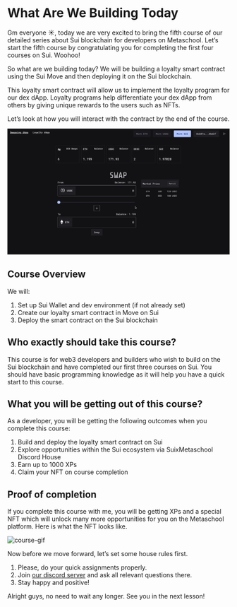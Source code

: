 # What Are We Building Today

Gm everyone ☀️, today we are very excited to bring the fifth course of our detailed series about Sui blockchain for developers on Metaschool. Let’s start the fifth course by congratulating you for completing the first four courses on Sui. Woohoo!

So what are we building today? We will be building a loyalty smart contract using the Sui Move and then deploying it on the Sui blockchain. 

This loyalty smart contract will allow us to implement the loyalty program for our dex dApp. Loyalty programs help differentiate your dex dApp from others by giving unique rewards to the users such as NFTs.

Let’s look at how you will interact with the contract by the end of the course.

![interact-gif-3.gif](https://github.com/0xmetaschool/Learning-Projects/blob/main/assests_for_all/sui-loyalty-dapp/What%20Are%20We%20Building%20Today/interact-gif-3.webp?raw=true)

## Course Overview

We will:

1. Set up Sui Wallet and dev environment (if not already set)
2. Create our loyalty smart contract in Move on Sui
3. Deploy the smart contract on the Sui blockchain

## Who exactly should take this course?

This course is for web3 developers and builders who wish to build on the Sui blockchain and have completed our first three courses on Sui. You should have basic programming knowledge as it will help you have a quick start to this course. 

## What you will be getting out of this course?

As a developer, you will be getting the following outcomes when you complete this course:

1. Build and deploy the loyalty smart contract on Sui
2. Explore opportunities within the Sui ecosystem via SuixMetaschool Discord House
3. Earn up to 1000 XPs
4. Claim your NFT on course completion

## Proof of completion

If you complete this course with me, you will be getting XPs and a special NFT which will unlock many more opportunities for you on the Metaschool platform. Here is what the NFT looks like.

![course-gif](https://github.com/0xmetaschool/Learning-Projects/blob/main/assests_for_all/assets_for_sui_c1/What%20Are%20We%20Learning%20Today%3F/image.webp?raw=true)

Now before we move forward, let’s set some house rules first.

1. Please, do your quick assignments properly. 
2. Join [our discord server](https://discord.gg/vbVMUwXWgc) and ask all relevant questions there.
3. Stay happy and positive!

Alright guys, no need to wait any longer. See you in the next lesson!